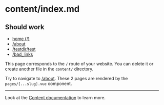 # content/index.md

## Should work

* [home (/)](/)
* [/about](/about)
* [/testdir/test](/testdir/test)
* [/bad_links](/bad_links)

This page corresponds to the `/` route of your website. You can delete it or create another file in the `content/` directory.

Try to navigate to [/about](/about). These 2 pages are rendered by the `pages/[...slug].vue` component.

---

Look at the [Content documentation](https://content.nuxtjs.org/) to learn more.
